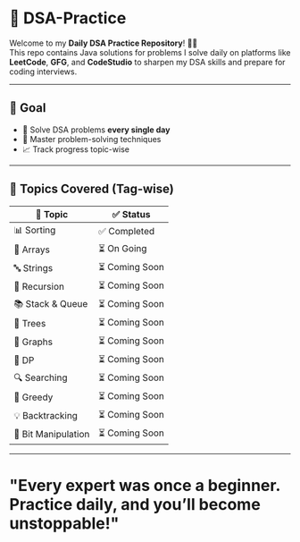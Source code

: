 # 🚀 DSA-Practice

Welcome to my **Daily DSA Practice Repository**! 👨‍💻  
This repo contains Java solutions for problems I solve daily on platforms like **LeetCode**, **GFG**, and **CodeStudio** to sharpen my DSA skills and prepare for coding interviews.

---

## 🎯 Goal

- 🔁 Solve DSA problems **every single day**
- 🧠 Master problem-solving techniques
- 📈 Track progress topic-wise

---

## 🧠 Topics Covered (Tag-wise)

| 📌 Topic             | ✅ Status     |
|----------------------|--------------|
| 📊 Sorting           | ✅ Completed   |
| 🔢 Arrays            | ⏳ On Going    |
| 🔤 Strings           | ⏳ Coming Soon |
| 🔁 Recursion         | ⏳ Coming Soon |
| 📚 Stack & Queue     | ⏳ Coming Soon |
| 🌲 Trees             | ⏳ Coming Soon |
| 🧭 Graphs            | ⏳ Coming Soon |
| 🎯 DP                | ⏳ Coming Soon |
| 🔍 Searching         | ⏳ Coming Soon |
| 🧠 Greedy            | ⏳ Coming Soon |
| 💡 Backtracking      | ⏳ Coming Soon |
| 🧮 Bit Manipulation  | ⏳ Coming Soon |

---
# "Every expert was once a beginner. Practice daily, and you’ll become unstoppable!"


